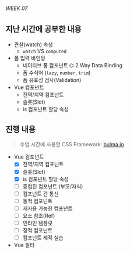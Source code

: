 ###### WEEK 07

## 지난 시간에 공부한 내용

- 관찰(watch) 속성
  - `watch` VS `computed`
- 폼 입력 바인딩
  - 네이티브 폼 컴포넌트 ⌬ 2 Way Data Binding
  - 폼 수식어 (`lazy`, `number`, `trim`)
  - 폼 유효성 검사(Validation)
- Vue 컴포넌트
  - 전역/지역 컴포넌트
  - 슬롯(Slot)
  - is 컴포넌트 할당 속성


## 진행 내용

> 수업 시간에 사용할 CSS Framework: [bulma.io](http://bulma.io/)

- Vue 컴포넌트
  - [x] 전역/지역 컴포넌트
  - [x] 슬롯(Slot)
  - [x] is 컴포넌트 할당 속성
  - [ ] 중첩된 컴포넌트 (부모/자식)
  - [ ] 컴포넌트 간 통신
  - [ ] 동적 컴포넌트
  - [ ] 재사용 가능한 컴포넌트
  - [ ] 요소 참조(Ref)
  - [ ] 인라인 템플릿
  - [ ] 정적 컴포넌트
  - [ ] 컴포넌트 제작 실습
- Vue 필터